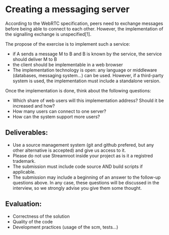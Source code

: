 # Creating a messaging server

According to the WebRTC specification, peers need to exchange messages before being able to connect to each other. However, the implementation of the signalling exchange is unspecified[1].


The propose of the exercise is to implement such a service:
* if A sends a message M to B and B is known by the service, the service should deliver M
to B
* the client should be implementable in a web browser
*  The implementation technology is open: any language or middleware (databases,
messaging system...) can be used. However, if a third-party system is used, the implementation must include a standalone version.

Once the implementation is done, think about the following questions:
* Which share of web users will this implementation address? Should it be increased and
how?
* How many users can connect to one server?
* How can the system support more users?

## Deliverables:

* Use a source management system (git and github prefered, but any other alternative is
accepted) and give us access to it.
* Please do not use Streamroot inside your project as is it a registred trademark.
* The submission must include code source AND build scripts if applicable.
* The submission may include a beginning of an answer to the follow-up questions above.
In any case, these questions will be discussed in the interview, so we strongly advise you give them some thought.

## Evaluation:

* Correctness of the solution
* Quality of the code
* Development practices (usage of the scm, tests...)
 